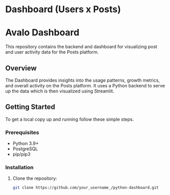 # Dashboard (Users x Posts)

# Avalo Dashboard

This repository contains the backend and dashboard for visualizing post and user activity data for the Posts platform.

## Overview

The Dashboard provides insights into the usage patterns, growth metrics, and overall activity on the Posts platform. It uses a Python backend to serve up the data which is then visualized using Streamlit.

## Getting Started

To get a local copy up and running follow these simple steps.

### Prerequisites

- Python 3.9+
- PostgreSQL
- pip/pip3

### Installation

1. Clone the repository:

   ```sh
   git clone https://github.com/your_username_/python-dashboard.git
